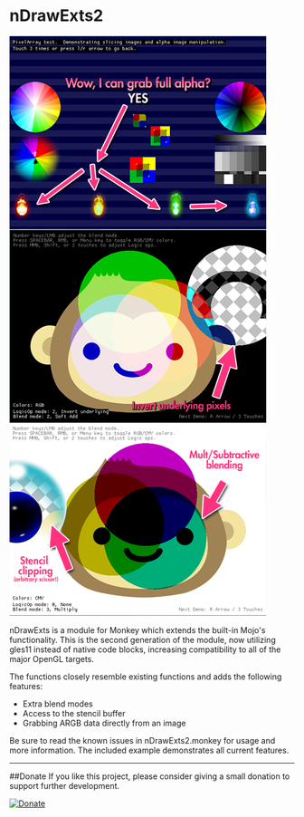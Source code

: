 nDrawExts2
==========
![](https://github.com/nobuyukinyuu/nDrawExts2/blob/master/preview.png?raw=true)

nDrawExts is a module for Monkey which extends the built-in Mojo's functionality.  This is the second generation of the module, now utilizing gles11 instead of native code blocks, increasing compatibility to all of the major OpenGL targets.

The functions closely resemble existing functions and adds the following features:

* Extra blend modes
* Access to the stencil buffer
* Grabbing ARGB data directly from an image


Be sure to read the known issues in nDrawExts2.monkey for usage and more information.
The included example demonstrates all current features.

-----
##Donate
If you like this project, please consider giving a small donation to support further development.

[![Donate](https://www.paypalobjects.com/en_US/i/btn/btn_donate_LG.gif)](https://www.paypal.com/cgi-bin/webscr?cmd=_donations&business=RHZMPB4RL3T82&lc=US&item_name=Nobu%27s%20Monkey%2dX%20projects&currency_code=USD&bn=PP%2dDonationsBF%3abtn_donate_LG%2egif%3aNonHosted)
